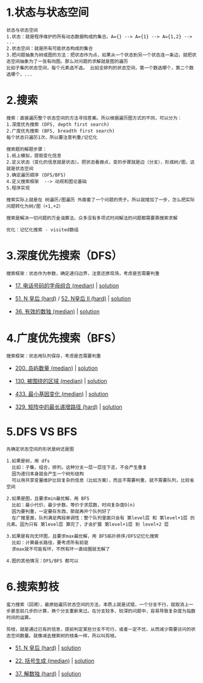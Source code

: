 # 1.状态与状态空间

```
状态与状态空间
1.状态：就是程序维护的所有动态数据构成的集合。A={} --> A={1} --> A={1,2} --> ...
2.状态空间：就是所有可能状态构成的集合
3.把问题抽象为树或图的方法：把状态作为点，如果从一个状态到另一个状态连一条边，就把状态空间抽象为了一张有向图。那么对问题的求解就是图的遍历
比如子集的状态空间，每个元素选不选。 比如全排列的状态空间，第一个数选哪个，第二个数选哪个，...

```

# 2.搜索
```
搜索：直接遍历整个状态空间的方法寻找答案。所以根据遍历图方式的不同，可以分为：
1.深度优先搜索 (DFS, depth first search)
2.广度优先搜索 (BFS, breadth first search)
每个状态只遍历1次，所以要注意判重/记忆化

搜索题的解题步骤：
1.纸上模拟，提取变化信息
2.定义状态（变化的信息就是状态）。把状态看做点，变的步骤就是边（分支），形成树/图，这就是状态空间
3.确定遍历顺序 (DFS/BFS)
4.定义搜索框架  --> 动规和图论基础
5.程序实现

搜索实际上就是在 树遍历/图遍历 外面套了一个问题的壳子。所以就增加了一步，怎么把实际问题转化为树/图（+1,+2）

搜索是解决一切问题的万金油算法，众多没有多项式时间解法的问题都需要靠搜索求解

优化：记忆化搜索 - visited数组
```


# 3.深度优先搜索（DFS）

```
搜索框架：状态作为参数，确定递归边界，注意还原现场，考虑是否需要判重
```

- [17. 电话号码的字母组合 (median)](https://leetcode-cn.com/problems/letter-combinations-of-a-phone-number/) | [solution](https://github.com/qcxu-pub/LeetCode/blob/master/08_深搜和广搜/17letterCombinations.cpp)

- [51. N 皇后 (hard)](https://leetcode-cn.com/problems/n-queens/) / [52. N皇后 II (hard)](https://leetcode-cn.com/problems/n-queens-ii/) |  [solution](https://github.com/qcxu-pub/LeetCode/blob/master/08_深搜和广搜/51solveNQueens.cpp)

- [36. 有效的数独 (median)](https://leetcode-cn.com/problems/valid-sudoku/) | [solution](https://github.com/qcxu-pub/LeetCode/blob/master/08_深搜和广搜/36isValidSudoku.cpp)


# 4.广度优先搜索（BFS）

```
搜索框架：状态用队列保存，考虑是否需要判重
```

- [200. 岛屿数量 (median)](https://leetcode-cn.com/problems/number-of-islands/) | [solution](https://github.com/qcxu-pub/LeetCode/blob/master/08_深搜和广搜/200numIslands.cpp)

- [130. 被围绕的区域 (median)](https://leetcode-cn.com/problems/surrounded-regions/) | [solution](https://github.com/qcxu-pub/LeetCode/blob/master/08_深搜和广搜/130solve.cpp)

- [433. 最小基因变化 (median)](https://leetcode-cn.com/problems/minimum-genetic-mutation/) | [solution](https://github.com/qcxu-pub/LeetCode/blob/master/08_深搜和广搜/433minMutation.cpp)

- [329. 矩阵中的最长递增路径 (hard)](https://leetcode-cn.com/problems/longest-increasing-path-in-a-matrix/) | [solution](https://github.com/qcxu-pub/LeetCode/blob/master/08_深搜和广搜/329longestIncreasingPath.cpp)



# 5.DFS VS BFS

```
先确定状态空间的形状是树还是图

1.如果是树，用 dfs
  比如：子集，组合，排列。这种分支一层一层往下走，不会产生重复
  因为递归本身就会产生一个树形结构
  可以用共享变量维护比较复杂的信息（比如方案），而且不需要判重，就不需要队列，比较省空间

2.如果是图，且要求min最优解，用 BFS
  比如：最小代价，最少步数，等价于求层数，时间复杂度O(n)
  因为要判重，一定要存东西，那就再开个队列好了
  在广搜里面，队列满足两段单调性：整个队列里面只会有 第level层 和 第level+1层 的元素。因为只有 第level层 算完了，才会扩展 第level+1层 到 level+2 层

3.如果是有向无环图，且要求max最优解，用 BFS拓扑排序/DFS记忆化搜索
  比如：计算最长路径，要考虑所有前驱
  求max就不可能有环，不然有环一直绕圈就无解了

4.图的其他情况：DFS/BFS 都可以

```

# 6.搜索剪枝

```
蛮力搜索（回溯），最原始遍历状态空间的方法，本质上就是试错，一个分支不行，就取消上一步甚至前几步的计算，换个分支重新来过。在分支较多、较深的问题中，容易导致复杂度为指数时间的运算。

剪枝，就是通过已有的信息，提前判定某些分支不可行，或者一定不优，从而减少需要访问的状态空间数量。就像减去搜索树的枝条一样，所以叫剪枝。

```

- [51. N 皇后 (hard)](https://leetcode-cn.com/problems/n-queens/) | [solution](https://github.com/qcxu-pub/LeetCode/blob/master/08_深搜和广搜/51solveNQueens.cpp)

- [22. 括号生成 (median)](https://leetcode-cn.com/problems/generate-parentheses/) |  [solution](https://github.com/qcxu-pub/LeetCode/blob/master/08_深搜和广搜/22generateParenthesis.cpp)

- [37. 解数独 (hard)](https://leetcode-cn.com/problems/sudoku-solver/) | [solution](https://github.com/qcxu-pub/LeetCode/blob/master/08_深搜和广搜/37solveSudoku.cpp)
